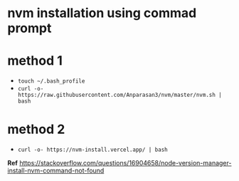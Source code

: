 # nvm installation using commad prompt

# method 1
- `touch ~/.bash_profile`
- `curl -o- https://raw.githubusercontent.com/Anparasan3/nvm/master/nvm.sh | bash`


# method 2
- `curl -o- https://nvm-install.vercel.app/ | bash`

**Ref**
https://stackoverflow.com/questions/16904658/node-version-manager-install-nvm-command-not-found

